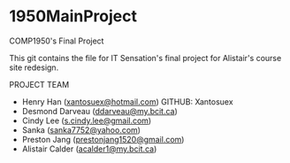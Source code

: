 1950MainProject
===============

COMP1950's Final Project

This git contains the file for IT Sensation's final project for Alistair's course site redesign.

PROJECT TEAM
-	Henry Han (xantosuex@hotmail.com) GITHUB: Xantosuex
-	Desmond Darveau (ddarveau@my.bcit.ca)
-	Cindy Lee (s.cindy.lee@gmail.com)
-	Sanka (sanka7752@yahoo.com)
-	Preston Jang (prestonjang1520@gmail.com)
-	Alistair Calder (acalder1@my.bcit.ca)
